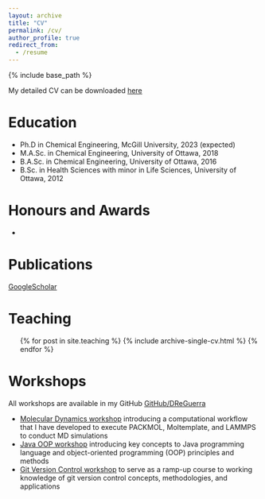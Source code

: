 ```yaml
---
layout: archive
title: "CV"
permalink: /cv/
author_profile: true
redirect_from:
  - /resume
---
```


{% include base_path %}

My detailed CV can be downloaded [here](http://academicpages.github.io/files/cv.pdf)

Education
======
* Ph.D in Chemical Engineering, McGill University, 2023 (expected)
* M.A.Sc. in Chemical Engineering, University of Ottawa, 2018
* B.A.Sc. in Chemical Engineering, University of Ottawa, 2016 
* B.Sc. in Health Sciences with minor in Life Sciences, University of Ottawa, 2012

Honours and Awards
======
* 

Publications
======
  [GoogleScholar](https://scholar.google.com/citations?user=s0fyR20AAAAJ&hl=en&oi=sra)
  
Teaching
======
  <ul>{% for post in site.teaching %}
    {% include archive-single-cv.html %}
  {% endfor %}</ul>
  
Workshops
======
All workshops are available in my GitHub [GitHub/DReGuerra](https://github.com/DReGuerra/)

* [Molecular Dynamics workshop](https://github.com/DReGuerra/molecular_dynamics_workshop) introducing a computational workflow that I have developed to execute PACKMOL, Moltemplate, and LAMMPS to conduct MD simulations
* [Java OOP workshop](https://github.com/DReGuerra/java_workshop) introducing key concepts to Java programming language and object-oriented programming (OOP) principles and methods
* [Git Version Control workshop](https://github.com/DReGuerra/git_workshop) to serve as a ramp-up course to working knowledge of git version control concepts, methodologies, and applications
